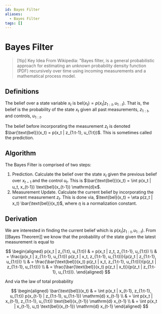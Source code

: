 ```yaml
---
id: Bayes Filter
aliases:
  - Bayes Filter
tags: []
---
```


# Bayes Filter

> [!tip] Key Idea
> From Wikipedia: "Bayes filter, is a general probabilistic approach for
> estimating an unknown probability density function (PDF) recursively over
> time using incoming measurements and a mathematical process model. 

## Definitions

The belief over a state variable $x_t$ is $\text{bel}(x_t) = p(x_t | z_{1:t}, u_{1:t})$.
That is, the belief is the probability of the state $x_t$ given all past
measurements, $z_{1:t}$, and controls, $u_{1:t}$.

The belief before incorporating the measurement $z_t$ is denoted
$\bar{\text{bel}}(x_t) = p(x_t | z_{1:t-1}, u_{1:t})$. This is sometimes called
the prediction.

## Algorithm

The Bayes Filter is comprised of two steps:
1. Prediction. Calculate the belief over the state $x_t$ given the previous belief over
$x_{t-1}$ and the control $u_t$. This is $\bar{\text{bel}}(x_t) = \int p(x_t | u_t, x_{t-1}) \text{bel}(x_{t-1}) \mathrm{d}x$.
2. Measurement Update. Calculate the current belief by incorporating the current
measurement $z_t$. This is done via, $\text{bel}(x_t) = \eta p(z_t | x_t) \bar{\text{bel}}(x_t)$, where $\eta$ is a normalization constant.

## Derivation

We are interested in finding the current belief which is $p(x_t | z_{1:t}, u_{1:t})$.
From [[Bayes Theorem]] we know that the probability of the state given the
latest measurement is equal to 

$$
\begin{aligned}
 p(x_t | z_{1:t}, u_{1:t}) & = p(x_t | z_t, z_{1:t-1}, u_{1:t}) \\
                           & = \frac{p(x_t | z_{1:t-1}, u_{1:t}) p(z_t | x_t, z_{1:t-1}, u_{1:t})}{p(z_t | z_{1:t-1}, u_{1:t})} \\
                           & = \frac{\bar{\text{bel}}(x_t) p(z_t | x_t, z_{1:t-1}, u_{1:t})}{p(z_t | z_{1:t-1}, u_{1:t})} \\
                           & = \frac{\bar{\text{bel}}(x_t) p(z_t | x_t)}{p(z_t | z_{1:t-1}, u_{1:t})}.
\end{aligned}
$$

And via the law of total probability

$$
\begin{aligned}
\bar{\text{bel}}(x_t) & = \int p(x_t | x_{t-1}, z_{1:t-1}, u_{1:t}) p(x_{t-1} | z_{1:t-1}, u_{1:t-1}) \mathrm{d} x_{t-1} \\
                      & = \int p(x_t | x_{t-1}, z_{1:t-1}, u_{1:t}) \text{bel}(x_{t-1}) \mathrm{d} x_{t-1} \\
                      & = \int p(x_t | x_{t-1}, u_t) \text{bel}(x_{t-1}) \mathrm{d} x_{t-1}
\end{aligned}
$$
